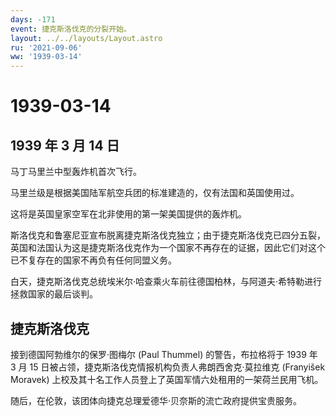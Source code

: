```yaml
---
days: -171
event: 捷克斯洛伐克的分裂开始。
layout: ../../layouts/Layout.astro
ru: '2021-09-06'
ww: '1939-03-14'
---
```


# 1939-03-14

## 1939 年 3 月 14 日

马丁马里兰中型轰炸机首次飞行。

马里兰级是根据美国陆军航空兵团的标准建造的，仅有法国和英国使用过。

这将是英国皇家空军在北非使用的第一架美国提供的轰炸机。

斯洛伐克和鲁塞尼亚宣布脱离捷克斯洛伐克独立；由于捷克斯洛伐克已四分五裂，英国和法国认为这是捷克斯洛伐克作为一个国家不再存在的证据，因此它们对这个已不复存在的国家不再负有任何同盟义务。

白天，捷克斯洛伐克总统埃米尔·哈查乘火车前往德国柏林，与阿道夫·希特勒进行拯救国家的最后谈判。

## 捷克斯洛伐克

接到德国阿勃维尔的保罗·图梅尔 (Paul Thummel) 的警告，布拉格将于 1939 年
3 月 15 日被占领，捷克斯洛伐克情报机构负责人弗朗西舍克·莫拉维克
(Franyišek Moravek)
上校及其十名工作人员登上了英国军情六处租用的一架荷兰民用飞机。

随后，在伦敦，该团体向捷克总理爱德华·贝奈斯的流亡政府提供宝贵服务。